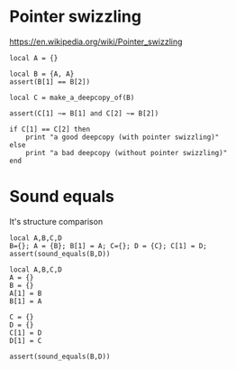 Pointer swizzling
=================

https://en.wikipedia.org/wiki/Pointer_swizzling

```
local A = {}

local B = {A, A}
assert(B[1] == B[2])

local C = make_a_deepcopy_of(B)

assert(C[1] ~= B[1] and C[2] ~= B[2])

if C[1] == C[2] then
	print "a good deepcopy (with pointer swizzling)"
else
	print "a bad deepcopy (without pointer swizzling)"
end
```


Sound equals
============

It's structure comparison

```
local A,B,C,D
B={}; A = {B}; B[1] = A; C={}; D = {C}; C[1] = D;  assert(sound_equals(B,D)) 
```
```
local A,B,C,D
A = {}
B = {}
A[1] = B
B[1] = A

C = {}
D = {}
C[1] = D
D[1] = C

assert(sound_equals(B,D))
```

```
